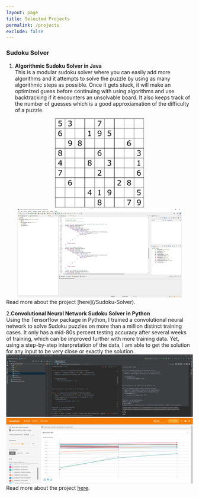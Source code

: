 ```yaml
---
layout: page
title: Selected Projects
permalink: /projects
exclude: false
---
```


### Sudoku Solver
1. **Algorithmic Sudoku Solver in Java** \
  This is a modular sudoku solver where you can easily add more algorithms and it attempts to solve the puzzle by using as many algorithmic steps as possible. Once it gets stuck, it will make an optimized guess before continuing with using algorithms and use backtracking if it encounters an unsolvable board. It also keeps track of the number of guesses which is a good approxiamation of the difficulty of a puzzle.
  <div style="text-align:center"><img style="height:240px;margin-left:5px; margin-right:5px;" alt="Sudoku Image" src="/images/sudokuboard1.png"/> <img style="height:240px;margin-left:5px; margin-right:5px;" alt="Code Image" src="/images/JavaSudoku1.jpg"/></div>
  Read more about the project [here](/Sudoku-Solver).

2.**Convolutional Neural Network Sudoku Solver in Python** \
  Using the Tensorflow package in Python, I trained a convolutional neural network to solve Sudoku puzzles on more than a million distinct training cases. It only has a mid-80s percent testing accuracy after several weeks of training, which can be improved further with more training data. Yet, using a step-by-step interpretation of the data, I am able to get the solution for any input to be very close or exactly the solution.
  ![Code Image](/images/TensorflowSudoku1.jpg) ![Training Image](/images/TensorflowSudoku2.jpg)
  Read more about the project [here](/TensorflowSudoku).


